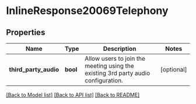 # InlineResponse20069Telephony

## Properties
Name | Type | Description | Notes
------------ | ------------- | ------------- | -------------
**third_party_audio** | **bool** | Allow users to join the meeting using the existing 3rd party audio configuration. | [optional] 

[[Back to Model list]](../README.md#documentation-for-models) [[Back to API list]](../README.md#documentation-for-api-endpoints) [[Back to README]](../README.md)


